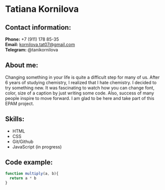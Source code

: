 # Tatiana Kornilova

## Contact information:

**Phone:** +7 (911) 178 85-35\
**Email:** kornilova.tat07@gmail.com\
**Telegram:** @tanikornilova

## About me:

Changing something in your life is quite a difficult step for many of us. After 6 years of studying chemistry, I realized that I hate chemistry. I decided to try something new. It was fascinating to watch how you can change font, color, size of a caption by just writing some code. Also, success of many people inspire to move forward. I am glad to be here and take part of this EPAM project.

## Skills:

* HTML
* CSS
* Git/Github
* JavaScript (in progress)

## Code example:

```javascript
function multiply(a, b){
  return a * b
}
```